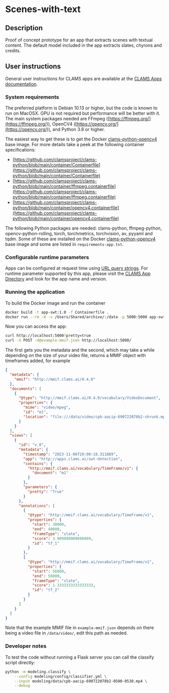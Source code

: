 # Scenes-with-text 


## Description

Proof of concept prototype for an app that extracts scenes with textual content. The default model included in the app extracts slates, chyrons and credits.


## User instructions

General user instructions for CLAMS apps are available at the [CLAMS Apps documentation](https://apps.clams.ai/clamsapp).


### System requirements

The preferred platform is Debian 10.13 or higher, but the code is known to run on MacOSX. GPU is not required but performance will be better with it. The main system packages needed are FFmpeg ([https://ffmpeg.org/](https://ffmpeg.org/)), OpenCV4 ([https://opencv.org/](https://opencv.org/)), and Python 3.8 or higher. 

The easiest way to get these is to get the Docker [clams-python-opencv4](https://github.com/clamsproject/clams-python/pkgs/container/clams-python-opencv4) base image. For more details take a peek at the following container specifications:

- [https://github.com/clamsproject/clams-python/blob/main/container/Containerfile](https://github.com/clamsproject/clams-python/blob/main/container/Containerfile)
- [https://github.com/clamsproject/clams-python/blob/main/container/ffmpeg.containerfile](https://github.com/clamsproject/clams-python/blob/main/container/ffmpeg.containerfile)
- [https://github.com/clamsproject/clams-python/blob/main/container/opencv4.containerfile](https://github.com/clamsproject/clams-python/blob/main/container/opencv4.containerfile)

The following Python packages are needed: clams-python, ffmpeg-python, opencv-python-rolling, torch, torchmetrics, torchvision, av, pyyaml and tqdm. Some of these are installed on the Docker [clams-python-opencv4](https://github.com/clamsproject/clams-python/pkgs/container/clams-python-opencv4) base image and some are listed in `requirements-app.txt`.


### Configurable runtime parameters

Apps can be configured at request time using [URL query strings](https://en.wikipedia.org/wiki/Query_string). For runtime parameter supported by this app, please visit the [CLAMS App Directory](https://apps.clams.ai) and look for the app name and version. 


### Running the application

To build the Docker image and run the container

```bash
docker build -t app-swt:1.0 -f Containerfile .
docker run --rm -d -v /Users/Shared/archive/:/data -p 5000:5000 app-swt:1.0
```

Now you can access the app:

```bash
curl http://localhost:5000?pretty=true
curl -X POST -d@example-mmif.json http://localhost:5000/
```

The first gets you the metadata and the second, which may take a while depending on the size of your video file, returns a MMIF object with timeframes added, for example

```json
{
  "metadata": {
    "mmif": "http://mmif.clams.ai/0.4.0"
  },
  "documents": [
    {
      "@type": "http://mmif.clams.ai/0.4.0/vocabulary/VideoDocument",
      "properties": {
        "mime": "video/mpeg",
        "id": "m1",
        "location": "file:///data/video/cpb-aacip-690722078b2-shrunk.mp4"
      }
    }
  ],
  "views": [
    {
      "id": "v_0",
      "metadata": {
        "timestamp": "2023-11-06T20:00:18.311889",
        "app": "http://apps.clams.ai/swt-detection",
        "contains": {
          "http://mmif.clams.ai/vocabulary/TimeFrame/v1": {
            "document": "m1"
          }
        },
        "parameters": {
          "pretty": "True"
        }
      },
      "annotations": [
        {
          "@type": "http://mmif.clams.ai/vocabulary/TimeFrame/v1",
          "properties": {
            "start": 30000,
            "end": 40000,
            "frameType": "slate",
            "score": 3.909090909090909,
            "id": "tf_1"
          }
        },
        {
          "@type": "http://mmif.clams.ai/vocabulary/TimeFrame/v1",
          "properties": {
            "start": 56000,
            "end": 58000,
            "frameType": "slate",
            "score": 1.3333333333333333,
            "id": "tf_2"
          }
        }
      ]
    }
  ]
}
```

Note that the example MMIF file in `example-mmif.json` depends on there being a video file in `/data/video/`, edit this path as needed.


### Developer notes

To test the code without running a Flask server you can call the classify script directly:

```bash
python -m modeling.classify \
	--config modeling/config/classifier.yml \
	--input modeling/data/cpb-aacip-690722078b2-0500-0530.mp4 \
	--debug
```

